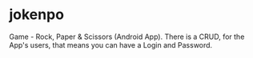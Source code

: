 # jokenpo
Game - Rock, Paper &amp; Scissors (Android App).
There is a CRUD, for the App's users, that means you can have a Login and Password.
